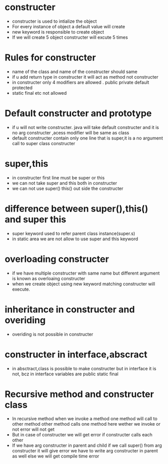# constructer
* constructer is used to intialize the object
* For every instance of object a default value will create
* new keyword is responsible to create object
* If we will create 5 object constructer will excute 5 times
# Rules for constructer
* name of the class and name of the constructer should same
*  if u add return type in constructer it will act as method not constructer
*  in constructer only 4 modifiers are allowed . public private default protected
*  static final etc not allowed
# Default constructer and prototype   
* if u will not write constructer. java will take default constructer and it is no arg constructer ,acess modifier will be same as class
* default constructer contain only one line that is super,it is a no argument call to super class constructer
# super,this
* in constructer first line must be super or this
* we can not take super and this both in constructer
* we can not use super() this() out side the constructer
# difference between super(),this() and super this
*  super keyword used to refer parent class instance(super.s)
*  in static area we are not allow to use super and this keyword
# overloading constructer 
* if  we have multiple constructer with same name but different argument is known as overloaing constructer
* when we create object using new keyword matching constructer will execute.
# inheritance in constructer and overiding
* overiding is not possible in constructer
# constructer in interface,abscract
* in absctract,class is possible to make constructer but in interface it is not, bcz in interface variables are public static final
# Recursive method and constructer class
* In recursive method when we invoke a method one method will call to other method other method calls one method here wether we invoke or not error will not get
* But in case of constructer we will get error if constructer calls each other
* If we have arg constructer in parent and child if we call super() from arg constructer it will give error we have to write arg constructer in parent as well else we will get compile time error
